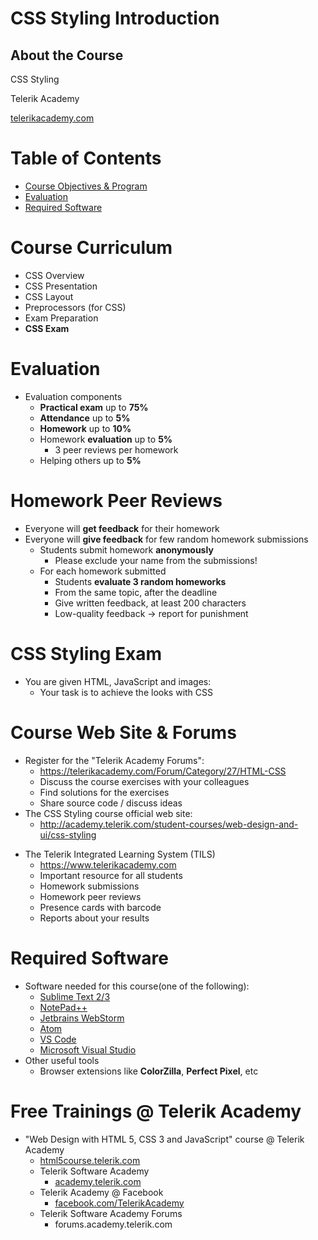 <!-- section start -->
<!-- attr: { class:'slide-title', showInPresentation: true, hasScriptWrapper: true, style:'font-size: 0.9em' } -->
# CSS Styling Introduction
## About the Course

<!-- <img class="slide-image" showInPresentation="true" src="imgs/pic01.png" style="top:51.93%; left:70%; width:20%; z-index:-1" /> -->
<!-- <img class="slide-image" showInPresentation="true" src="imgs/pic00.png" style="top:30%; left:10%; width:20%; z-index:-1; transform: rotate(-15deg)" /> -->
<div class="signature">
	<p class="signature-course">CSS Styling</p>
	<p class="signature-initiative">Telerik Academy</p>
	<a href="https://www.telerikacademy.com" class="signature-link">telerikacademy.com</a>
</div>




<!-- section start -->
<!-- attr: { showInPresentation: true, hasScriptWrapper: true, style:'font-size: 0.9em' } -->
# Table of Contents
- [Course Objectives & Program](#/curriculum)
- [Evaluation](#/evaluation)
- [Required Software](#/software)

<!-- <img class="slide-image" showInPresentation="true" src="imgs/pic03.png" style="top:21.16%; left:61.28%; width:37.01%; z-index:-1; border-radius: 15px; border: 2px solid white" /> -->
<!-- <img class="slide-image" showInPresentation="true" src="imgs/pic04.png" style="top:65%; left:9.36%; width:36.03%; z-index:-1; border-radius: 30px 0 30px 0" /> -->




<!-- section start -->
<!-- attr: { id:'curriculum', class:'slide-section', showInPresentation: true, hasScriptWrapper: true, style:'font-size: 0.9em' } -->
# <a id="curriculum"></a>Course Curriculum
<!-- <img class="slide-image" showInPresentation="true" src="imgs/pic05.png" style="top:50%; left:30%; width:40%; z-index:-1; border-radius: 15px" /> -->


<!-- attr: { showInPresentation: true, hasScriptWrapper: true, style:'font-size: 0.9em' } -->
<!-- # CSS Styling – Course Topics -->
- CSS Overview
- CSS Presentation
- CSS Layout
- Preprocessors (for CSS)
- Exam Preparation
- **CSS Exam**



<!-- section start -->
<!-- attr: { id:'evaluation', class:'slide-section', showInPresentation: true, hasScriptWrapper: true, style:'font-size: 0.9em' } -->
# <a id="evaluation"></a>Evaluation
<!-- ## Thank God There Are Bonuses! -->
<!-- <img class="slide-image" showInPresentation="true" src="imgs/pic18.png" style="top:55%; left:30%; width:40%; z-index:-1; border-radius: 15px" /> -->


<!-- attr: { showInPresentation: true, hasScriptWrapper: true, style:'font-size: 0.9em' } -->
<!-- # CSS Styling - Evaluation -->
- Evaluation components
  - **Practical exam** up to **75%**
  - **Attendance** up to **5%**
  - **Homework** up to **10%**
  - Homework **evaluation** up to **5%**
    - 3 peer reviews per homework
  - Helping others up to **5%**


<!-- <img class="slide-image" showInPresentation="true" src="imgs/pic21.png" style="top:14.99%; left:78.60%; width:26.41%; z-index:-1" /> -->


<!-- attr: { showInPresentation: true, style:'font-size: 0.9em' } -->
# Homework Peer Reviews
- Everyone will **get feedback** for their homework
- Everyone will **give feedback** for few random homework submissions
  - Students submit homework **anonymously**
    - Please exclude your name from the submissions!
  - For each homework submitted
    - Students **evaluate 3 random homeworks**
    - From the same topic, after the deadline
    - Give written feedback, at least 200 characters
    - Low-quality feedback &rarr; report for punishment


<!-- attr: { showInPresentation: true, hasScriptWrapper: true, style:'font-size: 0.9em' } -->
# CSS Styling Exam
- You are given HTML, JavaScript and images:
  - Your task is to achieve the looks with CSS

<!-- <img class="slide-image" showInPresentation="true" src="imgs/pic22.png" style="top:32%; left:50%; width:55%; z-index:-1" /> -->
<!-- <img class="slide-image" showInPresentation="true" src="imgs/pic23.png" style="top:32%; left:0%; width:45%; z-index:-1" /> -->


<!-- attr: { showInPresentation: true, style:'font-size: 0.9em' } -->
# Course Web Site & Forums
- Register for the "Telerik Academy Forums":
  - https://telerikacademy.com/Forum/Category/27/HTML-CSS
  - Discuss the course exercises with your colleagues
  - Find solutions for the exercises
  - Share source code / discuss ideas
- The CSS Styling course official web site:
  - http://academy.telerik.com/student-courses/web-design-and-ui/css-styling


<!-- attr: { showInPresentation: true, hasScriptWrapper: true, style:'font-size: 0.9em' } -->
<!-- # Telerik IntegratedLearning System -->
- The Telerik Integrated Learning System (TILS)
  - https://www.telerikacademy.com
  - Important resource for all students
  - Homework submissions
  - Homework peer reviews
  - Presence cards with barcode
  - Reports about your results

<!-- <img class="slide-image" showInPresentation="true" src="imgs/pic29.png" style="top:37.91%; left:60%; width:45%; z-index:-1" /> -->

<!-- section start -->
<!-- attr: { id:'software', class:'slide-section', showInPresentation: true, hasScriptWrapper: true, style:'font-size: 0.9em' } -->
<!-- # <a id="software"></a>Required Software
<img class="slide-image" showInPresentation="true"  src="imgs/pic07.png" style="top:50%; left:35%; width:30%; z-index:-1; border-radius: 15px" /> -->

<!-- attr: { showInPresentation: true, style:'font-size: 0.9em' } -->
# Required Software
- Software needed for this course(one of the following):
  - [Sublime Text 2/3](https://www.sublimetext.com/)
  - [NotePad++](https://notepad-plus-plus.org/download/v6.9.1.html)
  - [Jetbrains WebStorm](https://www.jetbrains.com/webstorm/)
  - [Atom](https://atom.io/)
  - [VS Code](https://www.visualstudio.com/en-us/products/code-vs.aspx)
  - [Microsoft Visual Studio](https://www.visualstudio.com/)
- Other useful tools
  - Browser extensions like **ColorZilla**, **Perfect Pixel**, etc

<!-- attr: { class:'slide-section', showInPresentation: true, style:'font-size: 0.9em' } -->
<!-- # CSS Styling: Course Introduction
## Questions? -->



<!-- attr: { showInPresentation: true, hasScriptWrapper: true, style:'font-size: 0.9em' } -->
# Free Trainings @ Telerik Academy
- "Web Design with HTML 5, CSS 3 and JavaScript" course @ Telerik Academy
    - [html5course.telerik.com](html5course.telerik.com)
  - Telerik Software Academy
    - [academy.telerik.com](academy.telerik.com)
  - Telerik Academy @ Facebook
    - [facebook.com/TelerikAcademy](facebook.com/TelerikAcademy)
  - Telerik Software Academy Forums
    - forums.academy.telerik.com


<!-- <img class="slide-image" showInPresentation="true"  src="imgs/pic00.png" style="top:58.18%; left:90.52%; width:16.97%; z-index:-1" /> -->
<!-- <img class="slide-image" showInPresentation="true"  src="imgs/pic31.png" style="top:30%; left:68.14%; width:36.30%; z-index:-1" /> -->
<!-- <img class="slide-image" showInPresentation="true"  src="imgs/pic32.png" style="top:48.92%; left:75.91%; width:10.85%; z-index:-1" /> -->
